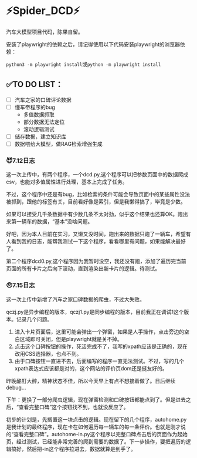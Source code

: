 # ⚡Spider_DCD⚡

汽车大模型项目代码，陈果自留。

安装了playwright的依赖之后，请记得使用以下代码安装playwright的浏览器依赖：

`python3 -m playwright install`或`python -m playwright install`

## ✅TO DO LIST：
- [  ] 汽车之家的口碑评论数据
- [  ] 懂车帝程序的bug
  - 多值数据抓取
  - 部分数据无法定位
  - 滚动逻辑测试
- [  ] 储存数据，建立知识库
- [  ] 数据喂给大模型，做RAG检索增强生成  

### 😈7.12日志

这一次上传中，有两个程序，一个dcd.py,这个程序可以把参数页面中的数据爬成csv，也能对多值属性进行处理，基本上完成了任务。

不过，这个程序中还是有bug，比如检索的条件可能会导致页面中的某些属性没法被抓到，跟他的标签有关，目前看好像是索引，但是我懒得搞了，毕竟是少数。

如果可以接受几千条数据中有少数几条不太对劲，似乎这个结果也还算OK。跑出来第一辆车的数据，“基本”没啥问题。

好吧，因为本人目前在实习，又懒又没时间，跑出来的数据只跑了一辆车，希望有人看到我的日志，能帮我测试一下这个程序，看看哪里有问题，如果能解决最好了。

第二个程序dcd0.py,这个程序因为我暂时没空，我还没有跑，添加了遍历完当前页面的所有卡片之后向下滚动，直到渲染出新卡片的逻辑。待测试。

### 😠7.15日志

这一次上传中新增了汽车之家口碑数据的爬虫，不过大失败。

qczj.py是异步编程的版本，qczj1.py是同步编程的版本，目前我正在调试1这个版本。记录几个问题。

1. 进入卡片页面后，这里可能会弹出一个弹窗，如果是人手操作，点击旁边的空白区域即可关闭，但是playwright就是关不掉。
2. 点击这个口碑按钮的操作，死活完成不了，我写的xpath应该是正确的，现在改用CSS选择器，也点不到。
3. 由于口碑按钮一直进不去，后面编写的程序一直无法测试。不过，写的几个xpath表达式应该都是对的，这个网站的评价页dom还是挺友好的。

昨晚酩酊大醉，精神状态不佳，所以今天早上有点不想接着做了。日后继续debug...

下午：更换了一部分爬虫逻辑，现在弹窗检测和口碑按钮都能点到了。但是进去之后，“查看完整口碑”这个按钮找不到，也就没反应了。

初步的计划是，先搁置这一块点击的逻辑。现在留下的几个程序，autohome.py是我计划的最终程序，现在卡在如何遍历每一辆车的每一条评价。也就是刚才说的“查看完整口碑”。autohome-in.py这个程序以完整口碑点击后的页面作为起始页，经过测试，已经能非常完善的爬到需要的数据了。下一步操作，要把遍历的逻辑搞好，然后把-in这个程序拉进去，数据就算是到手了。